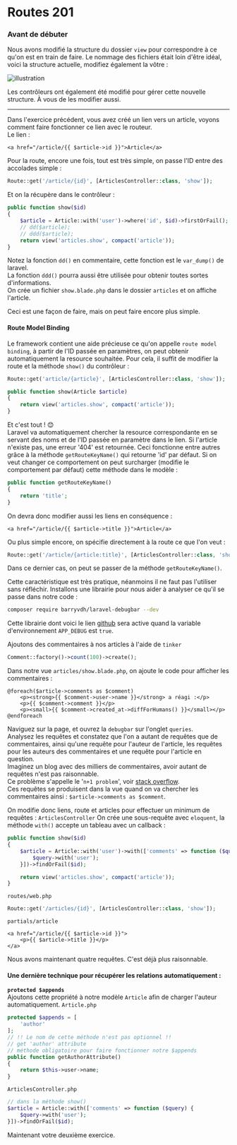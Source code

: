 # Routes 201
### Avant de débuter
Nous avons modifié la structure du dossier `view` pour correspondre à ce qu'on est en train de faire.
Le nommage des fichiers était loin d'être idéal, voici la structure actuelle, modifiez également la vôtre :

![illustration](../img/lara-structure.PNG)

Les contrôleurs ont également été modifié pour gérer cette nouvelle structure. À vous de les modifier aussi.

---
Dans l'exercice précédent, vous avez créé un lien vers un article, voyons comment faire fonctionner ce lien avec le routeur.  
Le lien :
```blade
<a href="/article/{{ $article->id }}">Article</a>   
```

Pour la route, encore une fois, tout est très simple, on passe l'ID entre des accolades simple :
```php
Route::get('/article/{id}', [ArticlesController::class, 'show']);
```
Et on la récupère dans le contrôleur : 
```php
public function show($id)
{
    $article = Article::with('user')->where('id', $id)->firstOrFail();
    // dd($article);
    // ddd($article);
    return view('articles.show', compact('article'));
}
```
Notez la fonction `dd()` en commentaire, cette fonction est le `var_dump()` de laravel.  
La fonction `ddd()` pourra aussi être utilisée pour obtenir toutes sortes d'informations.  
On crée un fichier `show.blade.php` dans le dossier `articles` et on affiche l'article.

Ceci est une façon de faire, mais on peut faire encore plus simple.

#### Route Model Binding
Le framework contient une aide précieuse ce qu'on appelle `route model binding`, à partir de l'ID passée en paramètres, on peut obtenir automatiquement la resource souhaitée. 
Pour cela, il suffit de modifier la route et la méthode `show()` du contrôleur :
```php
Route::get('article/{article}', [ArticlesController::class, 'show']);
```
```php
public function show(Article $article)
{
    return view('articles.show', compact('article'));
}
```
Et c'est tout ! 😊  
Laravel va automatiquement chercher la resource correspondante en se servant des noms et de l'ID passée en paramètre dans le lien. Si l'article n'existe pas, une erreur '404' est retournée.
Ceci fonctionne entre autres grâce à la méthode `getRouteKeyName()` qui retourne 'id' par défaut.
Si on veut changer ce comportement on peut surcharger (modifie le comportement par défaut) cette méthode dans le modèle :
```php
public function getRouteKeyName()
{
    return 'title';
}
```
On devra donc modifier aussi les liens en conséquence :
```blade
<a href="/article/{{ $article->title }}">Article</a>
```
Ou plus simple encore, on spécifie directement à la route ce que l'on veut :
```php
Route::get('/article/{article:title}', [ArticlesController::class, 'show']);
```
Dans ce dernier cas, on peut se passer de la méthode `getRouteKeyName()`.
 
Cette caractéristique est très pratique, néanmoins il ne faut pas l'utiliser sans réfléchir.
Installons une librairie pour nous aider à analyser ce qu'il se passe dans notre code :
```bash
composer require barryvdh/laravel-debugbar --dev
```
Cette librairie dont voici le lien [github](https://github.com/barryvdh/laravel-debugbar) sera active quand la variable d'environnement `APP_DEBUG` est `true`.

Ajoutons des commentaires à nos articles à l'aide de `tinker`
```php
Comment::factory()->count(100)->create();
```
Dans notre vue `articles/show.blade.php`, on ajoute le code pour afficher les commentaires :
```blade
@foreach($article->comments as $comment)
    <p><strong>{{ $comment->user->name }}</strong> a réagi :</p>
    <p>{{ $comment->comment }}</p>
    <p><small>{{ $comment->created_at->diffForHumans() }}</small></p>
@endforeach
```
Naviguez sur la page, et ouvrez la `debugbar` sur l'onglet `queries`.  
Analysez les requêtes et constatez que l'on a autant de requêtes que de commentaires, ainsi qu'une requête pour l'auteur de l'article, les requêtes pour les auteurs des commentaires et une requête pour l'article en question.  
Imaginez un blog avec des milliers de commentaires, avoir autant de requêtes n'est pas raisonnable.  
Ce problème s'appelle le '`n+1 problem`', voir [stack overflow](https://stackoverflow.com/questions/97197/what-is-the-n1-selects-problem-in-orm-object-relational-mapping).  
Ces requêtes se produisent dans la vue quand on va chercher les commentaires ainsi : `$article->comments as $comment`.

On modifie donc liens, route et articles pour effectuer un minimum de requêtes :
`ArticlesController`
On crée une sous-requête avec `eloquent`, la méthode `with()` accepte un tableau avec un callback :
```php
public function show($id)
{
    $article = Article::with('user')->with(['comments' => function ($query) {
        $query->with('user');
    }])->findOrFail($id);

    return view('articles.show', compact('article'));
}
```
`routes/web.php`
```php
Route::get('/articles/{id}', [ArticlesController::class, 'show']);
```
`partials/article` 
```blade
<a href="/article/{{ $article->id }}">
    <p>{{ $article->title }}</p>
</a>
```
Nous avons maintenant quatre requêtes. C'est déjà plus raisonnable.

#### Une dernière technique pour récupérer les relations automatiquement :
**`protected $appends`**  
Ajoutons cette propriété à notre modèle `Article` afin de charger l'auteur automatiquement.
`Article.php`
```php
protected $appends = [
    'author'
];
// !! Le nom de cette méthode n'est pas optionnel !!
// get 'author' attribute
// méthode obligatoire pour faire fonctionner notre $appends
public function getAuthorAttribute()
{
    return $this->user->name;
}
```
`ArticlesController.php`
```php
// dans la méthode show()
$article = Article::with(['comments' => function ($query) {
    $query->with('user');
}])->findOrFail($id);
```
Maintenant votre deuxième exercice.
